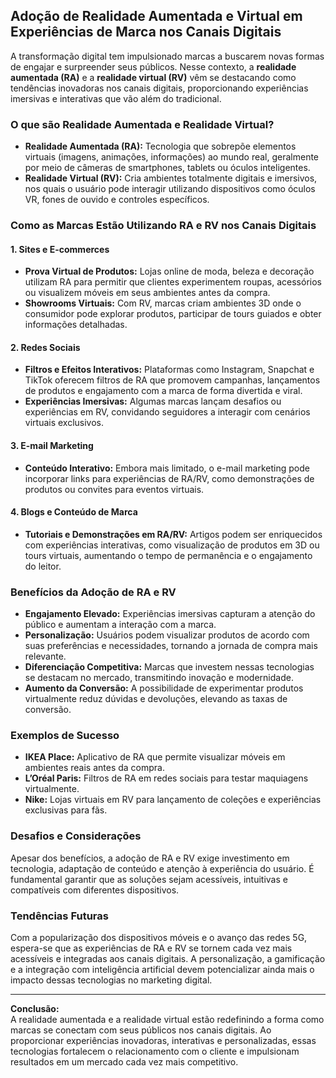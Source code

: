 
## Adoção de Realidade Aumentada e Virtual em Experiências de Marca nos Canais Digitais

A transformação digital tem impulsionado marcas a buscarem novas formas de engajar e surpreender seus públicos. Nesse contexto, a **realidade aumentada (RA)** e a **realidade virtual (RV)** vêm se destacando como tendências inovadoras nos canais digitais, proporcionando experiências imersivas e interativas que vão além do tradicional.

### O que são Realidade Aumentada e Realidade Virtual?

- **Realidade Aumentada (RA):** Tecnologia que sobrepõe elementos virtuais (imagens, animações, informações) ao mundo real, geralmente por meio de câmeras de smartphones, tablets ou óculos inteligentes.
- **Realidade Virtual (RV):** Cria ambientes totalmente digitais e imersivos, nos quais o usuário pode interagir utilizando dispositivos como óculos VR, fones de ouvido e controles específicos.

### Como as Marcas Estão Utilizando RA e RV nos Canais Digitais

#### 1. **Sites e E-commerces**
- **Prova Virtual de Produtos:** Lojas online de moda, beleza e decoração utilizam RA para permitir que clientes experimentem roupas, acessórios ou visualizem móveis em seus ambientes antes da compra.
- **Showrooms Virtuais:** Com RV, marcas criam ambientes 3D onde o consumidor pode explorar produtos, participar de tours guiados e obter informações detalhadas.

#### 2. **Redes Sociais**
- **Filtros e Efeitos Interativos:** Plataformas como Instagram, Snapchat e TikTok oferecem filtros de RA que promovem campanhas, lançamentos de produtos e engajamento com a marca de forma divertida e viral.
- **Experiências Imersivas:** Algumas marcas lançam desafios ou experiências em RV, convidando seguidores a interagir com cenários virtuais exclusivos.

#### 3. **E-mail Marketing**
- **Conteúdo Interativo:** Embora mais limitado, o e-mail marketing pode incorporar links para experiências de RA/RV, como demonstrações de produtos ou convites para eventos virtuais.

#### 4. **Blogs e Conteúdo de Marca**
- **Tutoriais e Demonstrações em RA/RV:** Artigos podem ser enriquecidos com experiências interativas, como visualização de produtos em 3D ou tours virtuais, aumentando o tempo de permanência e o engajamento do leitor.

### Benefícios da Adoção de RA e RV

- **Engajamento Elevado:** Experiências imersivas capturam a atenção do público e aumentam a interação com a marca.
- **Personalização:** Usuários podem visualizar produtos de acordo com suas preferências e necessidades, tornando a jornada de compra mais relevante.
- **Diferenciação Competitiva:** Marcas que investem nessas tecnologias se destacam no mercado, transmitindo inovação e modernidade.
- **Aumento da Conversão:** A possibilidade de experimentar produtos virtualmente reduz dúvidas e devoluções, elevando as taxas de conversão.

### Exemplos de Sucesso

- **IKEA Place:** Aplicativo de RA que permite visualizar móveis em ambientes reais antes da compra.
- **L’Oréal Paris:** Filtros de RA em redes sociais para testar maquiagens virtualmente.
- **Nike:** Lojas virtuais em RV para lançamento de coleções e experiências exclusivas para fãs.

### Desafios e Considerações

Apesar dos benefícios, a adoção de RA e RV exige investimento em tecnologia, adaptação de conteúdo e atenção à experiência do usuário. É fundamental garantir que as soluções sejam acessíveis, intuitivas e compatíveis com diferentes dispositivos.

### Tendências Futuras

Com a popularização dos dispositivos móveis e o avanço das redes 5G, espera-se que as experiências de RA e RV se tornem cada vez mais acessíveis e integradas aos canais digitais. A personalização, a gamificação e a integração com inteligência artificial devem potencializar ainda mais o impacto dessas tecnologias no marketing digital.

---

**Conclusão:**  
A realidade aumentada e a realidade virtual estão redefinindo a forma como marcas se conectam com seus públicos nos canais digitais. Ao proporcionar experiências inovadoras, interativas e personalizadas, essas tecnologias fortalecem o relacionamento com o cliente e impulsionam resultados em um mercado cada vez mais competitivo.
```
